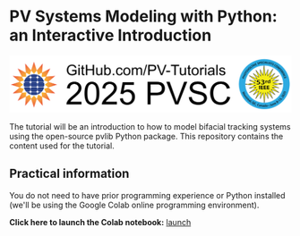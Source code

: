 # PV Systems Modeling with Python: an Interactive Introduction
![alt text](https://raw.githubusercontent.com/PV-Tutorials/2025_pvlib_pvsc/refs/heads/main/static/pvlib_pvsc_logo.png)

The tutorial will be an introduction to how to model bifacial tracking systems using the open-source pvlib Python package. This repository contains the content used for the tutorial.

## Practical information
You do not need to have prior programming experience or Python installed (we'll be using the Google Colab online programming environment). 

**Click here to launch the Colab notebook:** [launch](https://colab.research.google.com/github/PV-Tutorials/2025_pvlib_pvsc/blob/main/pvlib-introduction.ipynb)
